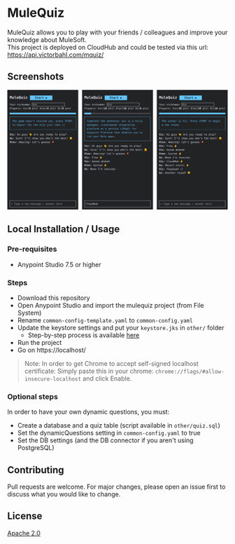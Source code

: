 # MuleQuiz

MuleQuiz allows you to play with your friends / colleagues and improve your knowledge about MuleSoft.  
This project is deployed on CloudHub and could be tested via this url: https://api.victorbahl.com/mquiz/

## Screenshots

![MuleQuiz Screenshots](docs/img/MuleQuiz_webapp_screenshots.png)

## Local Installation / Usage

### Pre-requisites
- Anypoint Studio 7.5 or higher

### Steps
- Download this repository
- Open Anypoint Studio and import the mulequiz project (from File System)
- Rename `common-config-template.yaml` to `common-config.yaml`
- Update the keystore settings and put your `keystore.jks` in `other/` folder
    - Step-by-step process is available [here](https://docs.mulesoft.com/mule-runtime/4.3/build-an-https-service#build-an-https-service)
- Run the project
- Go on https://localhost/

> Note: In order to get Chrome to accept self-signed localhost certificate: 
> Simply paste this in your chrome: `chrome://flags/#allow-insecure-localhost` and click Enable.


### Optional steps

In order to have your own dynamic questions, you must:
- Create a database and a quiz table (script available in `other/quiz.sql`)
- Set the dynamicQuestions setting in `common-config.yaml` to true
- Set the DB settings (and the DB connector if you aren't using PostgreSQL)

## Contributing
Pull requests are welcome. For major changes, please open an issue first to discuss what you would like to change.

## License
[Apache 2.0](https://www.apache.org/licenses/LICENSE-2.0)